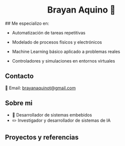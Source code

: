 <div align="center">
<h1 align="center">Brayan Aquino </a> 👋</h1>
</div>
## Me especializo en:

- Automatización de tareas repetitivas

- Modelado de procesos físicos y electrónicos

- Machine Learning básico aplicado a problemas reales

- Controladores y simulaciones en entornos virtuales

## Contacto

   📧 Email: brayanaquinot@gmail.com

## Sobre mi

- 📲 Desarrollador de sistemas embebidos
- ✏️ Investigador y desarrollador de sistemas de IA

## Proyectos y referencias
